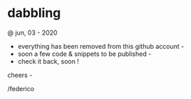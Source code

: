 # dabbling

@ jun, 03 - 2020

- everything has been removed from this github account -
- soon a few code & snippets to be published -
- check it back, soon !


cheers -

/federico

